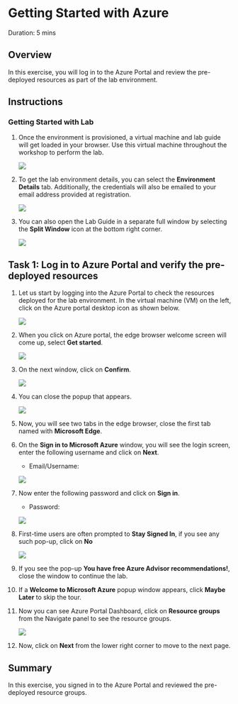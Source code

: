 # Getting Started with Azure 
Duration: 5 mins

## Overview

In this exercise, you will log in to the Azure Portal and review the pre-deployed resources as part of the lab environment.

## Instructions

### Getting Started with Lab

1. Once the environment is provisioned, a virtual machine and lab guide will get loaded in your browser. Use this virtual machine throughout the workshop to perform the lab.

   ![](../images/getting-started-with-lab/envmain1.png)

1. To get the lab environment details, you can select the **Environment Details** tab. Additionally, the credentials will also be emailed to your email address provided at registration.

   ![](../images/getting-started-with-lab/env12.png)
    
1. You can also open the Lab Guide in a separate full window by selecting the **Split Window** icon at the bottom right corner.

   ![](../images/getting-started-with-lab/split12.png) 

## Task 1: Log in to Azure Portal and verify the pre-deployed resources

1. Let us start by logging into the Azure Portal to check the resources deployed for the lab environment. In the virtual machine (VM) on the left, click on the Azure portal desktop icon as shown below.

   ![](../images/getting-started-with-lab/windows1.png)
   
1. When you click on Azure portal, the edge browser welcome screen will come up, select **Get started**.

   ![](../images/getting-started-with-lab/getstarted.png)
   
1. On the next window, click on **Confirm**.

   ![](../images/getting-started-with-lab/tabpage.png)
   
1. You can close the popup that appears.

   ![](../images/getting-started-with-lab/withoutsi.png)
   
1. Now, you will see two tabs in the edge browser, close the first tab named with **Microsoft Edge**.

1. On the **Sign in to Microsoft Azure** window, you will see the login screen, enter the following username and click on **Next**.

   * Email/Username: <inject key="AzureAdUserEmail"></inject>

   ![](../images/getting-started-with-lab/M2-Ex1-portalsignin-1.png)

1. Now enter the following password and click on **Sign in**. 

   * Password: <inject key="AzureAdUserPassword"></inject>
   
   ![](../images/getting-started-with-lab/M2-Ex1-portalsignin-2.png)

1. First-time users are often prompted to **Stay Signed In**, if you see any such pop-up, click on **No**

   ![](../images/getting-started-with-lab/M2-Ex1-portalsignin-3.png)

1. If you see the pop-up **You have free Azure Advisor recommendations!**, close the window to continue the lab.

1. If a **Welcome to Microsoft Azure** popup window appears, click **Maybe Later** to skip the tour.

1. Now you can see Azure Portal Dashboard, click on **Resource groups** from the Navigate panel to see the resource groups.

   ![](../images/getting-started-with-lab/rgs.png)

1. Now, click on **Next** from the lower right corner to move to the next page.

## Summary

In this exercise, you signed in to the Azure Portal and reviewed the pre-deployed resource groups.

